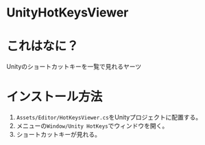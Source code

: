 # UnityHotKeysViewer

# これはなに？
Unityのショートカットキーを一覧で見れるヤーツ

# インストール方法

1. `Assets/Editor/HotKeysViewer.cs`をUnityプロジェクトに配置する。
2. メニューの`Window/Unity HotKeys`でウィンドウを開く。
3. ショートカットキーが見れる。
